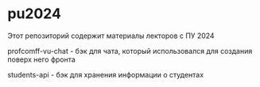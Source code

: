 # pu2024

Этот репозиторий содержит материалы лекторов с ПУ 2024

profcomff-vu-chat - бэк для чата, который использовался для создания поверх него фронта

students-api - бэк для хранения информации о студентах 